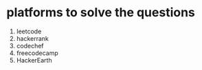 # platforms to solve the questions

1. leetcode
2. hackerrank
3. codechef
4. freecodecamp
5. HackerEarth

